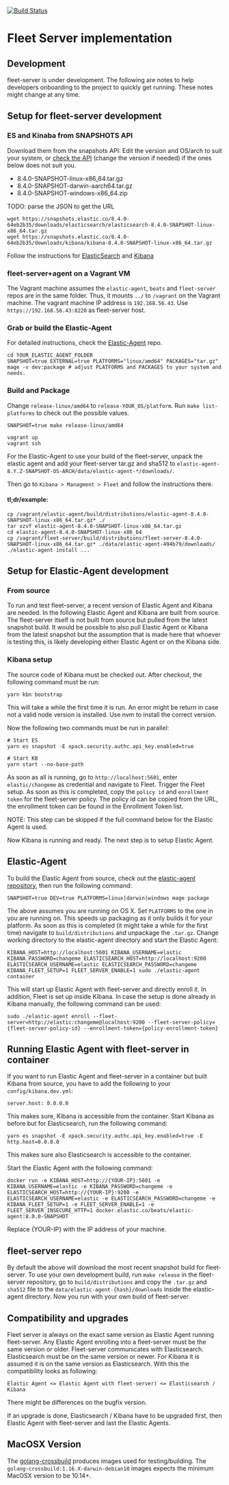 [![Build Status](https://fleet-ci.elastic.co/job/Ingest-manager/job/fleet-server/job/main/badge/icon)](https://fleet-ci.elastic.co/job/Ingest-manager/job/fleet-server/job/main/)

# Fleet Server implementation

## Development

fleet-server is under development. The following are notes to help developers onboarding to the project to quickly get running. These notes might change at any time.

## Setup for fleet-server development

### ES and Kinaba from SNAPSHOTS API

Download them from the snapshots API:
Edit the version and OS/arch to suit your system, or [check the API](https://artifacts-api.elastic.co/v1/search/8.4-SNAPSHOT) (change the version if needed) if the ones below does not suit you.
 - 8.4.0-SNAPSHOT-linux-x86_64.tar.gz
 - 8.4.0-SNAPSHOT-darwin-aarch64.tar.gz
 - 8.4.0-SNAPSHOT-windows-x86_64.zip

TODO: parse the JSON to get the URL
```shell
wget https://snapshots.elastic.co/8.4.0-64eb2b35/downloads/elasticsearch/elasticsearch-8.4.0-SNAPSHOT-linux-x86_64.tar.gz
wget https://snapshots.elastic.co/8.4.0-64eb2b35/downloads/kibana/kibana-8.4.0-SNAPSHOT-linux-x86_64.tar.gz
```

Follow the instructions for [ElasticSearch](https://www.elastic.co/downloads/elasticsearch) and [Kibana](https://www.elastic.co/downloads/kibana)

### fleet-server+agent on a Vagrant VM

The Vagrant machine assumes the `elastic-agent`, `beats` and `fleet-server` repos are in the same folder.
Thus, it mounts `../` to `/vagrant` on the Vagrant machine. The vagrant machine IP address is `192.168.56.43`.
Use `https://192.168.56.43:8220` as fleet-server host.

### Grab or build the Elastic-Agent

For detailed instructions, check the [Elastic-Agent](https://github.com/elastic/elastic-agent) repo.
```shell
cd YOUR_ELASTIC_AGENT_FOLDER
SNAPSHOT=true EXTERNAL=true PLATFORMS="linux/amd64" PACKAGES="tar.gz" mage -v dev:package # adjust PLATFORMS and PACKAGES to your system and needs.
```

### Build and Package

Change `release-linux/amd64` to `release-YOUR_OS/platform`. Run `make list-platforms` to check
out the possible values.

```shell
SNAPSHOT=true make release-linux/amd64

vagrant up
vagrant ssh
```

For the Elastic-Agent to use your build of the fleet-server, unpack the elastic agent and add your fleet-server tar.gz and sha512 to
`elastic-agent-8.Y.Z-SNAPSHOT-OS-ARCH/data/elastic-agent-*/downloads/`. 

Then go to `Kibana > Managment > Fleet` and follow the instructions there.

#### tl;dr/example:
```shell
cp /vagrant/elastic-agent/build/distributions/elastic-agent-8.4.0-SNAPSHOT-linux-x86_64.tar.gz* ./
tar xzvf elastic-agent-8.4.0-SNAPSHOT-linux-x86_64.tar.gz
cd elastic-agent-8.4.0-SNAPSHOT-linux-x86_64
cp /vagrant/fleet-server/build/distributions/fleet-server-8.4.0-SNAPSHOT-linux-x86_64.tar.gz* ./data/elastic-agent-494b79/downloads/
./elastic-agent install ...
```

## Setup for Elastic-Agent development

### From source
To run and test fleet-server, a recent version of Elastic Agent and Kibana are needed. In the following Elastic Agent and Kibana are built from source. The fleet-server itself is not built from source but pulled from the latest snapshot build. It would be possible to also pull Elastic Agent or Kibana from the latest snapshot but the assumption that is made here that whoever is testing this, is likely developing either Elastic Agent or on the Kibana side.


### Kibana setup

The source code of Kibana must be checked out. After checkout, the following command must be run:

```
yarn kbn bootstrap
```

This will take a while the first time it is run. An error might be return in case not a valid node version is installed. Use nvm to install the correct version.

Now the following two commands must be run in parallel:

```
# Start ES
yarn es snapshot -E xpack.security.authc.api_key.enabled=true

# Start KB
yarn start --no-base-path
```

As soon as all is running, go to `http://localhost:5601`, enter `elastic/changeme` as credential and navigate to Fleet. Trigger the Fleet setup. As soon as this is completed, copy the `policy id` and `enrollment token` for the fleet-server policy. The policy id can be copied from the URL, the enrollment token can be found in the Enrollment Token list.

NOTE: This step can be skipped if the full command below for the Elastic Agent is used.

Now Kibana is running and ready. The next step is to setup Elastic Agent.

## Elastic-Agent

To build the Elastic Agent from source, check out the [elastic-agent repository](https://github.com/elastic/elastic-agent), then run the following command:

```
SNAPSHOT=true DEV=true PLATFORMS=linux|darwin|windows mage package
```

The above assumes you are running on OS X. Set `PLATFORMS` to the one in you are running on. This speeds up packaging as it only builds it for your platform. As soon as this is completed (it might take a while for the first time) navigate to `build/distributions` and unpackage the `.tar.gz`. Change working directory to the elastic-agent directory and start the Elastic Agent:

```
KIBANA_HOST=http://localhost:5601 KIBANA_USERNAME=elastic KIBANA_PASSWORD=changeme ELASTICSEARCH_HOST=http://localhost:9200 ELASTICSEARCH_USERNAME=elastic ELASTICSEARCH_PASSWORD=changeme KIBANA_FLEET_SETUP=1 FLEET_SERVER_ENABLE=1 sudo ./elastic-agent container
```

This will start up Elastic Agent with fleet-server and directly enroll it. In addition, Fleet is set up inside Kibana. In case the setup is done already in Kibana manually, the following command can be used:

```
sudo ./elastic-agent enroll --fleet-server=http://elastic:changeme@localhost:9200 --fleet-server-policy={fleet-server-policy-id} --enrollment-token={policy-enrollment-token}
```

## Running Elastic Agent with fleet-server in container

If you want to run Elastic Agent and fleet-server in a container but built Kibana from source, you have to add the following to your `config/kibana.dev.yml`:

```
server.host: 0.0.0.0
```

This makes sure, Kibana is accessible from the container. Start Kibana as before but for Elasticsearch, run the following command:

```
yarn es snapshot -E xpack.security.authc.api_key.enabled=true -E http.host=0.0.0.0
```

This makes sure also Elasticsearch is accessible to the container.

Start the Elastic Agent with the following command:

```
docker run -e KIBANA_HOST=http://{YOUR-IP}:5601 -e KIBANA_USERNAME=elastic -e KIBANA_PASSWORD=changeme -e ELASTICSEARCH_HOST=http://{YOUR-IP}:9200 -e ELASTICSEARCH_USERNAME=elastic -e ELASTICSEARCH_PASSWORD=changeme -e KIBANA_FLEET_SETUP=1 -e FLEET_SERVER_ENABLE=1 -e FLEET_SERVER_INSECURE_HTTP=1 docker.elastic.co/beats/elastic-agent:8.0.0-SNAPSHOT
```

Replace {YOUR-IP} with the IP address of your machine.

## fleet-server repo

By default the above will download the most recent snapshot build for fleet-server. To use your own development build, run `make release` in the fleet-server repository, go to `build/distributions` and copy the `.tar.gz` and `sha512` file to the `data/elastic-agent-{hash}/downloads` inside the elastic-agent directory. Now you run with your own build of fleet-server.


## Compatibility and upgrades

Fleet server is always on the exact same version as Elastic Agent running fleet-server. Any Elastic Agent enrolling into a fleet-server must be the same version or older. Fleet-server communicates with Elasticsearch. Elasticsearch must be on the same version or newer. For Kibana it is assumed it is on the same version as Elasticsearch. With this the compatibility looks as following:

```
Elastic Agent <= Elastic Agent with fleet-server) <= Elasticsearch / Kibana
```

There might be differences on the bugfix version.

If an upgrade is done, Elasticsearch / Kibana have to be upgraded first, then Elastic Agent with fleet-server and last the Elastic Agents.


## MacOSX Version

The [golang-crossbuild](https://github.com/elastic/golang-crossbuild) produces images used for testing/building.
The `golang-crossbuild:1.16.X-darwin-debian10` images expects the minimum MacOSX version to be 10.14+.
